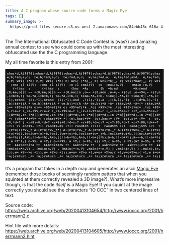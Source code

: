 ```yaml
---
title: A C program whose source code forms a Magic Eye
tags: []
summary_image: >-
  https://prod-files-secure.s3.us-west-2.amazonaws.com/84ebb48c-616a-4f51-ae9a-991a4e0a7e9b/aabb0069-28a5-44a8-abcb-f95b6e13623d/Screenshot_2022-11-24_at_10.31.50_PM.png?X-Amz-Algorithm=AWS4-HMAC-SHA256&X-Amz-Content-Sha256=UNSIGNED-PAYLOAD&X-Amz-Credential=AKIAT73L2G45HZZMZUHI%2F20240722%2Fus-west-2%2Fs3%2Faws4_request&X-Amz-Date=20240722T054531Z&X-Amz-Expires=3600&X-Amz-Signature=253fa741e1740973ccdf99ea2483a2b6aa5987019ed63a0403210fd6295a79f7&X-Amz-SignedHeaders=host&x-id=GetObject
---
```

The The International Obfuscated C Code Contest is (was?) and amazing annual contest to see who could come up with the most interesting obfuscated use the the C programming language.

My all time favorite is this entry from 2001:

![](/public/notion-mirror/84ebb48c-616a-4f51-ae9a-991a4e0a7e9b/aabb0069-28a5-44a8-abcb-f95b6e13623d/Screenshot_2022-11-24_at_10.31.50_PM.png)

It’s a program that takes in a depth map and generates an ascii [Magic Eye](https://en.wikipedia.org/wiki/Magic_Eye) (remember those books of seemingly random patters that when you squinted at them correctly revealed a 3D image?). What’s more impressive though, is that the code _itself_ is a Magic Eye! If you squint at the image correctly you should see the characters “IO CCC” in two centered lines of text.

Source code: <https://web.archive.org/web/20200413104654/http://www.ioccc.org/2001/herrmann2.c>

Hint file with more details: <https://web.archive.org/web/20200413104605/http://www.ioccc.org/2001/herrmann2.hint>
